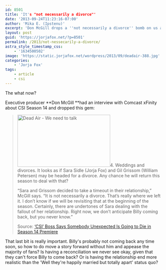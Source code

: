 ```yaml
---
id: 8501
title: 'It's "not necessarily a divorce"'
date: '2013-09-24T11:23:16-07:00'
author: 'Mika E. (Ipstenu)'
excerpt: 'Don McGill drops a ''not necessarily a divorce'' bomb on us all. But don''t expect anything in the beginning of the season.'
layout: post
guid: 'https://jorjafox.net/?p=8501'
permalink: /2013/not-nessecarily-a-divorce/
astra_style_timestamp_css:
    - '1634500502'
image: 'https://static.jorjafox.net/wordpress/2013/09/deadair-388.jpg'
categories:
    - 'Jorja Fox'
tags:
    - article
    - csi
---
```


The what now?

Executive producer **Don McGill **had an interview with Comcast xFinity about CSI Season 14 and dropped this gem:
<blockquote><img class="alignright size-medium wp-image-8502" alt="Dead Air - We need to talk" src="//static.jorjafox.net/wordpress/2013/09/deadair-388.jpg" width="300" height="168" />4. Weddings and divorces. It looks as if Sara Sidle (Jorja Fox) and Gil Grissom (William Petersen) may be headed for a divorce. Any chance he will return this season to deal with that?

“Sara and Grissom decided to take a timeout in their relationship,” McGill says. “It is not necessarily a divorce. That’s really where we left it. I don’t know if we will be revisiting that at the beginning of the season. Certainly, there are undertones of Sara dealing with the fallout of her relationship. Right now, we don’t anticipate Billy coming back, but you never know.”

Source: <a href="http://xfinity.comcast.net/blogs/tv/2013/09/24/csi-boss-says-somebody-unexpected-is-going-to-die-in-season-14-premiere/">‘CSI’ Boss Says Somebody Unexpected Is Going to Die in Season 14 Premiere</a></blockquote>
That last bit is really important. Billy's probably not coming back any time soon, so how to do move a story forward without him and appease the majority of fans? Is having a reconciliation we never see okay, given that they can't force Billy to come back? Or is having the relationship end more realistic than the 'Well they're happily married but totally apart' status quo?
